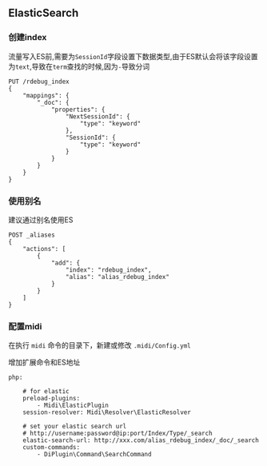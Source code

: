 ## ElasticSearch

### 创建index
流量写入ES前,需要为`SessionId`字段设置下数据类型,由于ES默认会将该字段设置为`text`,导致在`term`查找的时候,因为`-`导致分词

```
PUT /rdebug_index
{
    "mappings": {
        "_doc": {
            "properties": {
                "NextSessionId": {
                    "type": "keyword"
                },
                "SessionId": {
                    "type": "keyword"
                }
            }
        }
    }
}
```

### 使用别名
建议通过别名使用ES
```
POST _aliases
{
    "actions": [
        {
            "add": {
                "index": "rdebug_index",
                "alias": "alias_rdebug_index"
            }
        }
    ]
}
```

### 配置midi
在执行 `midi` 命令的目录下，新建或修改 `.midi/Config.yml`

增加扩展命令和ES地址
```
php:
    
    # for elastic
    preload-plugins:
        - Midi\ElasticPlugin
    session-resolver: Midi\Resolver\ElasticResolver
    
    # set your elastic search url
    # http://username:password@ip:port/Index/Type/_search
    elastic-search-url: http://xxx.com/alias_rdebug_index/_doc/_search
    custom-commands:
        - DiPlugin\Command\SearchCommand
```